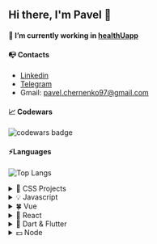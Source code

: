 ## Hi there, I'm Pavel 👋

#### 🔭 I’m currently working in [healthUapp](https://healthuapp.com/)

#### 📭 Contacts

- [Linkedin](https://www.linkedin.com/in/pyropetrick/)
- [Telegram](https://t.me/pyropetrick)
- Gmail: pavel.chernenko97@gmail.com

#### 📈 Codewars

![codewars badge](https://www.codewars.com/users/pyropetrick/badges/large)

#### ⚡Languages

![Top Langs](https://github-readme-stats.vercel.app/api/top-langs/?username=pyropetrick&layout=compact)

<details><summary>🌱 CSS Projects</summary>

- [AXIT](https://github.com/pyropetrick/AXIT)
- [CoffeeStyle](https://github.com/pyropetrick/CoffeeStyle)
</details>

<details><summary>💡 Javascript</summary>

- [TodoList](https://github.com/pyropetrick/todo-list-vanilla)
- [Trello](https://github.com/pyropetrick/Trello)
</details>

<details><summary>🍀 Vue</summary>

- [Dispansery screening](https://github.com/pyropetrick/table-screening)
- [Trello](https://github.com/pyropetrick/Trello-vue)
</details>

<details><summary>🚀 React</summary>

- [Pixema](https://github.com/pyropetrick/react-tips-calculator)
- [Auth](https://github.com/pyropetrick/react-auth)
- [Budget app](https://github.com/pyropetrick/react-budget-app)
- [Tips calculator](https://github.com/pyropetrick/react-tips-calculator)
- [Country list](https://github.com/pyropetrick/react-country-list)
  
</details>
<details><summary>🏹 Dart & Flutter</summary>
  
- [Roll Dice](https://github.com/pyropetrick/Dice-Roll)
- [Simple Quiz](https://github.com/pyropetrick/simple-quize)
- [Expense Tracker](https://github.com/pyropetrick/expense-tracker)
  
</details>

<details><summary>💵 Node</summary>

- [Auth-API](https://github.com/pyropetrick/react-auth-server)
</details>
